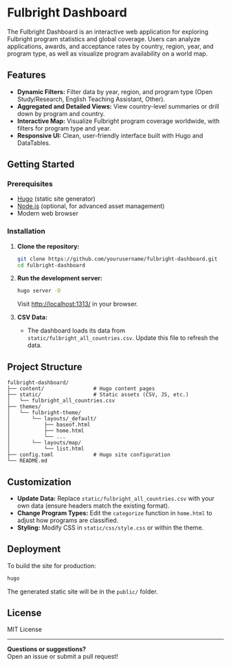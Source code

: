 # Fulbright Dashboard

The Fulbright Dashboard is an interactive web application for exploring Fulbright program statistics and global coverage. Users can analyze applications, awards, and acceptance rates by country, region, year, and program type, as well as visualize program availability on a world map.

## Features

- **Dynamic Filters:** Filter data by year, region, and program type (Open Study/Research, English Teaching Assistant, Other).
- **Aggregated and Detailed Views:** View country-level summaries or drill down by program and country.
- **Interactive Map:** Visualize Fulbright program coverage worldwide, with filters for program type and year.
- **Responsive UI:** Clean, user-friendly interface built with Hugo and DataTables.

## Getting Started

### Prerequisites

- [Hugo](https://gohugo.io/getting-started/install/) (static site generator)
- [Node.js](https://nodejs.org/) (optional, for advanced asset management)
- Modern web browser

### Installation

1. **Clone the repository:**
    ```bash
    git clone https://github.com/yourusername/fulbright-dashboard.git
    cd fulbright-dashboard
    ```

2. **Run the development server:**
    ```bash
    hugo server -D
    ```
    Visit [http://localhost:1313/](http://localhost:1313/) in your browser.

3. **CSV Data:**
    - The dashboard loads its data from `static/fulbright_all_countries.csv`. Update this file to refresh the data.

## Project Structure

```
fulbright-dashboard/
├── content/                # Hugo content pages
├── static/                 # Static assets (CSV, JS, etc.)
│   └── fulbright_all_countries.csv
├── themes/
│   └── fulbright-theme/
│       └── layouts/_default/
│           ├── baseof.html
│           ├── home.html
│           └── ...
│       └── layouts/map/
│           └── list.html
├── config.toml             # Hugo site configuration
└── README.md
```

## Customization

- **Update Data:** Replace `static/fulbright_all_countries.csv` with your own data (ensure headers match the existing format).
- **Change Program Types:** Edit the `categorize` function in `home.html` to adjust how programs are classified.
- **Styling:** Modify CSS in `static/css/style.css` or within the theme.

## Deployment

To build the site for production:
```bash
hugo
```
The generated static site will be in the `public/` folder.

## License

MIT License

---

**Questions or suggestions?**  
Open an issue or submit a pull request!
